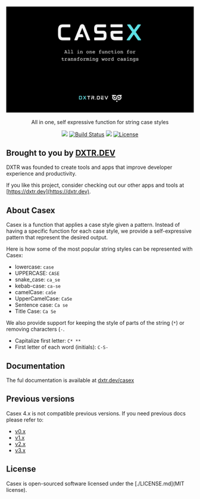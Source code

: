 <p align="center">
  <img src="./docs/assets/casex-cover.jpg" alt="CASEX">
</p>

<p align="center">
  All in one, self expressive function for string case styles
</p>

<p align="center">
  <a href="https://www.npmjs.org/@dxtr.dev/casex"><img src="https://img.shields.io/npm/v/@dxtr.dev/casex.svg"/></a>
  <a href="https://github.com/dxtr-dot-dev/casex/actions"><img src="https://github.com/dxtr-dot-dev/casex/actions/workflows/tests.yml/badge.svg" alt="Build Status"></a>
  <a href="https://codeclimate.com/github/dxtr-dot-dev/casex/maintainability"><img src="https://api.codeclimate.com/v1/badges/1b65658245096ccbed56/maintainability" /></a>
  <a href="https://www.npmjs.org/@dxtr.dev/casex"><img src="https://img.shields.io/npm/l/@dxtr.dev/casex" alt="License"></a>
</p>

## Brought to you by [DXTR.DEV](https://dxtr.dev)

DXTR was founded to create tools and apps that improve developer experience and productivity.

If you like this project, consider checking out our other apps and tools at [https://dxtr.dev](https://dxtr.dev).

## About Casex

Casex is a function that applies a case style given a pattern. Instead of having a specific function for each case style, we provide a self-expressive pattern that represent the desired output.

Here is how some of the most popular string styles can be represented with Casex:

- lowercase: `case`
- UPPERCASE: `CASE`
- snake_case: `ca_se`
- kebab-case: `ca-se`
- camelCase: `caSe`
- UpperCamelCase: `CaSe`
- Sentence case: `Ca se`
- Title Case: `Ca Se`

We also provide support for keeping the style of parts of the string (`*`) or removing characters (`-`.

- Capitalize first letter: `C* **`
- First letter of each word (initials): `C-S-`

## Documentation

The ful documentation is available at [dxtr.dev/casex](dxtr.dev/casex)

## Previous versions

Casex 4.x is not compatible previous versions. If you need previous docs please refer to:

- [v0.x](https://github.com/dxtr-dot-dev/casex/tree/0.x)
- [v1.x](https://github.com/dxtr-dot-dev/casex/tree/1.x)
- [v2.x](https://github.com/dxtr-dot-dev/casex/tree/2.x)
- [v3.x](https://github.com/dxtr-dot-dev/casex/tree/3.x)

## License

Casex is open-sourced software licensed under the [./LICENSE.md](MIT license).
